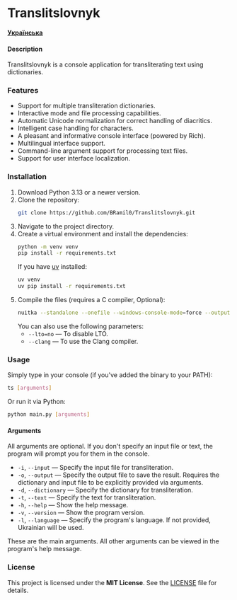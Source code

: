 # Translitslovnyk

__[Українська](README.md)__

#### Description
Translitslovnyk is a console application for transliterating text using dictionaries.

### Features
- Support for multiple transliteration dictionaries.
- Interactive mode and file processing capabilities.
- Automatic Unicode normalization for correct handling of diacritics.
- Intelligent case handling for characters.
- A pleasant and informative console interface (powered by Rich).
- Multilingual interface support.
- Command-line argument support for processing text files.
- Support for user interface localization.

### Installation
1.  Download Python 3.13 or a newer version.
2.  Clone the repository:
    ```bash
    git clone https://github.com/BRamil0/Translitslovnyk.git
    ```
3.  Navigate to the project directory.
4.  Create a virtual environment and install the dependencies:
    ```bash
    python -m venv venv
    pip install -r requirements.txt
    ```
    If you have [uv](https://github.com/astral-sh/uv) installed:
    ```bash
    uv venv
    uv pip install -r requirements.txt
    ```
5.  Compile the files (requires a C compiler, Optional):
    ```bash
    nuitka --standalone --onefile --windows-console-mode=force --output-filename=ts main.py
    ```
    You can also use the following parameters:
    - `--lto=no` — To disable LTO.
    - `--clang` — To use the Clang compiler.

### Usage
Simply type in your console (if you've added the binary to your PATH):
```bash
ts [arguments]
```
Or run it via Python:
```bash
python main.py [arguments]
```
#### Arguments
All arguments are optional. If you don't specify an input file or text, the program will prompt you for them in the console.
-   `-i`, `--input` — Specify the input file for transliteration.
-   `-o`, `--output` — Specify the output file to save the result. Requires the dictionary and input file to be explicitly provided via arguments.
-   `-d`, `--dictionary` — Specify the dictionary for transliteration.
-   `-t`, `--text` — Specify the text for transliteration.
-   `-h`, `--help` — Show the help message.
-   `-v`, `--version` — Show the program version.
-   `-l`, `--language` — Specify the program's language. If not provided, Ukrainian will be used.

These are the main arguments. All other arguments can be viewed in the program's help message.

### License
This project is licensed under the **MIT License**. See the [LICENSE](LICENSE) file for details.